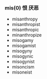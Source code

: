 ### mis(0) 恨 厌恶

- misanthropy
- misanthropist
- misanthropic
- minanthropize
- misogamy
- misogamist
- misogyny
- misogynic
- misogynist
- misoncism
- misoneist